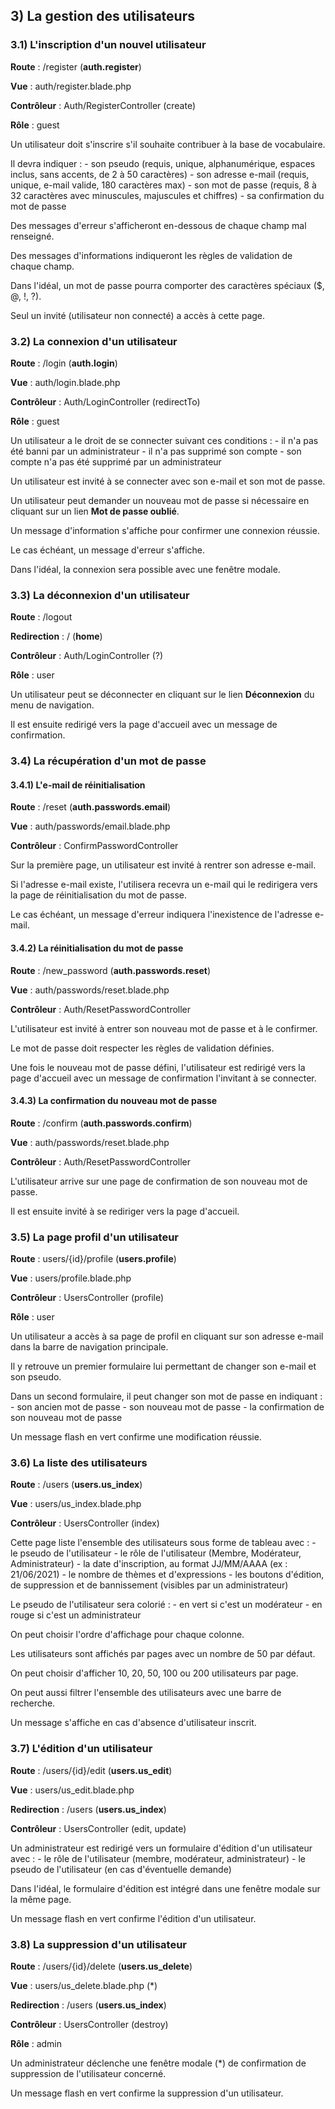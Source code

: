 ## 3) La gestion des utilisateurs

### 3.1) L'inscription d'un nouvel utilisateur

**Route** : /register (**auth.register**)

**Vue** : auth/register.blade.php

**Contrôleur** : Auth/RegisterController (create)

**Rôle** : guest

Un utilisateur doit s'inscrire s'il souhaite contribuer à la base de vocabulaire.

Il devra indiquer :
\- son pseudo (requis, unique, alphanumérique, espaces inclus, sans accents, de 2 à 50 caractères)
\- son adresse e-mail (requis, unique, e-mail valide, 180 caractères max)
\- son mot de passe (requis, 8 à 32 caractères avec minuscules, majuscules et chiffres)
\- sa confirmation du mot de passe

Des messages d'erreur s'afficheront en-dessous de chaque champ mal renseigné.

Des messages d'informations indiqueront les règles de validation de chaque champ.

Dans l'idéal, un mot de passe pourra comporter des caractères spéciaux ($, @, !, ?).

Seul un invité (utilisateur non connecté) a accès à cette page.

### 3.2) La connexion d'un utilisateur

**Route** : /login (**auth.login**)

**Vue** : auth/login.blade.php

**Contrôleur** : Auth/LoginController (redirectTo)

**Rôle** : guest

Un utilisateur a le droit de se connecter suivant ces conditions :
\- il n'a pas été banni par un administrateur
\- il n'a pas supprimé son compte
\- son compte n'a pas été supprimé par un administrateur

Un utilisateur est invité à se connecter avec son e-mail et son mot de passe.

Un utilisateur peut demander un nouveau mot de passe si nécessaire en cliquant sur un lien **Mot de passe oublié**.

Un message d'information s'affiche pour confirmer une connexion réussie.

Le cas échéant, un message d'erreur s'affiche.

Dans l'idéal, la connexion sera possible avec une fenêtre modale.

### 3.3) La déconnexion d'un utilisateur

**Route** : /logout

**Redirection** : / (**home**)

**Contrôleur** : Auth/LoginController (?)

**Rôle** : user

Un utilisateur peut se déconnecter en cliquant sur le lien **Déconnexion** du menu de navigation.

Il est ensuite redirigé vers la page d'accueil avec un message de confirmation.

### 3.4) La récupération d'un mot de passe

#### 3.4.1) L'e-mail de réinitialisation

**Route** : /reset (**auth.passwords.email**)

**Vue** : auth/passwords/email.blade.php

**Contrôleur** : ConfirmPasswordController

Sur la première page, un utilisateur est invité à rentrer son adresse e-mail.

Si l'adresse e-mail existe, l'utilisera recevra un e-mail qui le redirigera vers la page de réinitialisation du mot de passe.

Le cas échéant, un message d'erreur indiquera l'inexistence de l'adresse e-mail.

#### 3.4.2) La réinitialisation du mot de passe

**Route** : /new_password (**auth.passwords.reset**)

**Vue** : auth/passwords/reset.blade.php

**Contrôleur** : Auth/ResetPasswordController

L'utilisateur est invité à entrer son nouveau mot de passe et à le confirmer.

Le mot de passe doit respecter les règles de validation définies.

Une fois le nouveau mot de passe défini, l'utilisateur est redirigé vers la page d'accueil avec un message de confirmation l'invitant à se connecter.

#### 3.4.3) La confirmation du nouveau mot de passe

**Route** : /confirm (**auth.passwords.confirm**)

**Vue** : auth/passwords/reset.blade.php

**Contrôleur** : Auth/ResetPasswordController

L'utilisateur arrive sur une page de confirmation de son nouveau mot de passe.

Il est ensuite invité à se rediriger vers la page d'accueil.

### 3.5) La page profil d'un utilisateur

**Route** : users/{id}/profile (**users.profile**)

**Vue** : users/profile.blade.php

**Contrôleur** : UsersController (profile)

**Rôle** : user

Un utilisateur a accès à sa page de profil en cliquant sur son adresse e-mail dans la barre de navigation principale.

Il y retrouve un premier formulaire lui permettant de changer son e-mail et son pseudo.

Dans un second formulaire, il peut changer son mot de passe en indiquant :
\- son ancien mot de passe
\- son nouveau mot de passe
\- la confirmation de son nouveau mot de passe

Un message flash en vert confirme une modification réussie.

### 3.6) La liste des utilisateurs

**Route** : /users (**users.us_index**)

**Vue** : users/us_index.blade.php

**Contrôleur** : UsersController (index)

Cette page liste l'ensemble des utilisateurs sous forme de tableau avec :
\- le pseudo de l'utilisateur
\- le rôle de l'utilisateur (Membre, Modérateur, Administrateur)
\- la date d'inscription, au format JJ/MM/AAAA (ex : 21/06/2021)
\- le nombre de thèmes et d'expressions
\- les boutons d'édition, de suppression et de bannissement (visibles par un administrateur)

Le pseudo de l'utilisateur sera colorié :
\- en vert si c'est un modérateur
\- en rouge si c'est un administrateur

On peut choisir l'ordre d'affichage pour chaque colonne.

Les utilisateurs sont affichés par pages avec un nombre de 50 par défaut.

On peut choisir d'afficher 10, 20, 50, 100 ou 200 utilisateurs par page.

On peut aussi filtrer l'ensemble des utilisateurs avec une barre de recherche.

Un message s'affiche en cas d'absence d'utilisateur inscrit.

### 3.7) L'édition d'un utilisateur

**Route** : /users/{id}/edit (**users.us_edit**)

**Vue** : users/us_edit.blade.php

**Redirection** : /users (**users.us_index**)

**Contrôleur** : UsersController (edit, update)

Un administrateur est redirigé vers un formulaire d'édition d'un utilisateur avec :
\- le rôle de l'utilisateur (membre, modérateur, administrateur)
\- le pseudo de l'utilisateur (en cas d'éventuelle demande)

Dans l'idéal, le formulaire d'édition est intégré dans une fenêtre modale sur la même page.

Un message flash en vert confirme l'édition d'un utilisateur.

### 3.8) La suppression d'un utilisateur

**Route** : /users/{id}/delete (**users.us_delete**)

**Vue** : users/us_delete.blade.php (*)

**Redirection** : /users (**users.us_index**)

**Contrôleur** : UsersController (destroy)

**Rôle** : admin

Un administrateur déclenche une fenêtre modale (*) de confirmation de suppression de l'utilisateur concerné.

Un message flash en vert confirme la suppression d'un utilisateur.